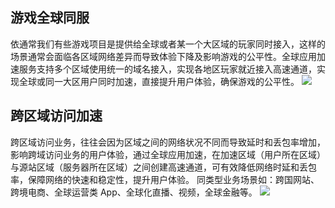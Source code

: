 
## 游戏全球同服
依通常我们有些游戏项目是提供给全球或者某一个大区域的玩家同时接入，这样的场景通常会面临各区域网络差异而导致体验下降及影响游戏的公平性。全球应用加速服务支持多个区域使用统一的域名接入，实现各地区玩家就近接入高速通道，实现全球或同一大区用户同时加速，直接提升用户体验，确保游戏的公平性。
![](https://main.qcloudimg.com/raw/2612f447f436eedcd44db009389d04af.png)

## 跨区域访问加速
跨区域访问业务，往往会因为区域之间的网络状况不同而导致延时和丢包率增加，影响跨域访问业务的用户体验，通过全球应用加速，在加速区域（用户所在区域）与源站区域（服务器所在区域）之间创建高速通道，可有效降低网络时延和丢包率，保障网络的快速和稳定性，提升用户体验。
同类型业务场景如：跨国网站、跨境电商、全球运营类 App、全球化直播、视频，全球金融等。
![](https://main.qcloudimg.com/raw/e7f0408472b685303faf295ba1df93bb.png)
